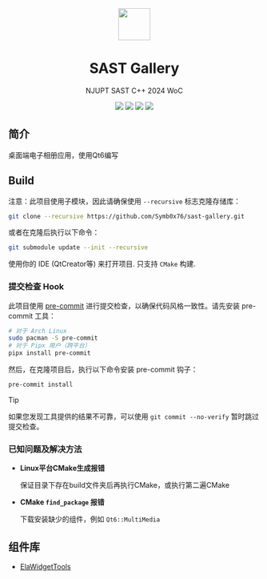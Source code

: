 <div align=center>
  <img width=64 src="res/icon/app_icon.svg">
</div>

<h1 align="center">
  SAST Gallery
</h1>
<p align="center">
  NJUPT SAST C++ 2024 WoC
</p>

<p align="center">
  <img src="https://img.shields.io/badge/frame-Qt6.8.0-blue">
  <img src="https://img.shields.io/badge/lang-C%2B%2B20-yellow.svg">
  <img src="https://img.shields.io/badge/platform-Windows%20%7C%20macOS%20%7C%20Linux-lightgreen.svg">
  <img src="https://img.shields.io/badge/license-MIT-blue.svg">
</p>

## 简介

桌面端电子相册应用，使用Qt6编写

## Build

注意：此项目使用子模块，因此请确保使用 `--recursive` 标志克隆存储库：

```bash
git clone --recursive https://github.com/Symb0x76/sast-gallery.git 
```

或者在克隆后执行以下命令：


```bash
git submodule update --init --recursive
```

使用你的 IDE (QtCreator等) 来打开项目. 只支持 `CMake` 构建.

### 提交检查 Hook

此项目使用 [pre-commit](https://pre-commit.com/) 进行提交检查，以确保代码风格一致性。请先安装 pre-commit 工具：

```bash
# 对于 Arch Linux
sudo pacman -S pre-commit
# 对于 Pipx 用户（跨平台）
pipx install pre-commit
```

然后，在克隆项目后，执行以下命令安装 pre-commit 钩子：

```bash
pre-commit install
```

> [!TIP]  
> 如果您发现工具提供的结果不可靠，可以使用 `git commit --no-verify` 暂时跳过提交检查。

### 已知问题及解决方法

- **Linux平台CMake生成报错**
    
    保证目录下存在build文件夹后再执行CMake，或执行第二遍CMake

- **CMake `find_package` 报错**
    
    下载安装缺少的组件，例如 `Qt6::MultiMedia`

## 组件库

- [ElaWidgetTools](https://github.com/Liniyous/ElaWidgetTools)

